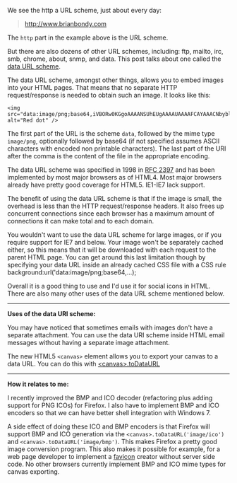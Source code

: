 We see the http a URL scheme, just about every day:

> http://www.brianbondy.com

The `http` part in the example above is the URL scheme.

But there are also dozens of other URL schemes, including: ftp, mailto, irc, smb, chrome, about, snmp, and data. 
This post talks about one called the [data URL scheme][1].

The data URL scheme, amongst other things, allows you to embed images into your HTML pages.
That means that no separate HTTP request/response is needed to obtain such an image.
It looks like this:

    <img src="data:image/png;base64,iVBORw0KGgoAAAANSUhEUgAAAAUAAAAFCAYAAACNbyblAAAAHElEQVQI12P4//8/w38GIAXDIBKE0DHxgljNBAAO9TXL0Y4OHwAAAABJRU5ErkJggg==" alt="Red dot" />

The first part of the URL is the scheme `data`, followed by the mime type `image/png`, optionally followed by base64 (if not specified assumes ASCII characters with encoded non printable characters).
The last part of the URI after the comma is the content of the file in the appropriate encoding.


The data URL scheme was specified in 1998 in [RFC 2397][2] and has been implemented by most major browsers as of HTML4.
Most major browsers already have pretty good coverage for HTML5.  IE1-IE7 lack support.

The benefit of using the data URL scheme is that if the image is small, the overhead is less than the HTTP request/response headers.
It also frees up concurrent connections since each browser has a maximum amount of connections it can make total and to each domain.

You wouldn't want to use the data URL scheme for large images, or if you require support for IE7 and below.
Your image won't be separately cached either, so this means that it will be downloaded with each request to the parent HTML page.
You can get around this last limitation though by specifying your data URL inside an already cached CSS file with a CSS rule background:url('data:image/png;base64,...);

Overall it is a good thing to use and I'd use it for social icons in HTML.  
There are also many other uses of the data URL scheme mentioned below.

---

**Uses of the data URI scheme:**

You may have noticed that sometimes emails with images don't have a separate attachment.
You can use the data URI scheme inside HTML email messages without having a separate image attachment.

The new HTML5 `<canvas>` element allows you to export your canvas to a data URL.
You can do this with [&lt;canvas&gt;.toDataURL][3]

---

**How it relates to me:**

I recently improved the BMP and ICO decoder (refactoring plus adding support for PNG ICOs) for Firefox.
I also have to implement BMP and ICO encoders so that we can have better shell integration with Windows 7. 

A side effect of doing these ICO and BMP encoders is that Firefox will support BMP and ICO generation via the `<canvas>.toDataURL('image/ico')` and `<canvas>.toDataURL('image/bmp')`.
This makes Firefox a pretty good image conversion program. 
This also makes it possible for example, for a web page developer to implement a [favicon][4] creator without server side code.  No other browsers currently implement BMP and ICO mime types for canvas exporting. 

[1]: http://en.wikipedia.org/wiki/Data_URI_scheme
[2]: http://www.ietf.org/rfc/rfc2397
[3]: http://www.w3.org/TR/html5/the-canvas-element.html#dom-canvas-todataurl
[4]: http://en.wikipedia.org/wiki/Favicon

